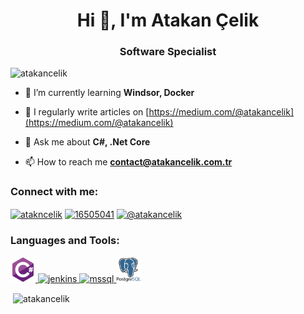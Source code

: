 <h1 align="center">Hi 👋, I'm Atakan Çelik</h1>
<h3 align="center">Software Specialist</h3>

<p align="left"> <img src="https://komarev.com/ghpvc/?username=atakancelik&label=Profile%20views&color=0e75b6&style=flat" alt="atakancelik" /> </p>

- 🌱 I’m currently learning **Windsor, Docker**

- 📝 I regularly write articles on [https://medium.com/@atakancelik](https://medium.com/@atakancelik)

- 💬 Ask me about **C#, .Net Core**

- 📫 How to reach me **contact@atakancelik.com.tr**

<h3 align="left">Connect with me:</h3>
<p align="left">
<a href="https://linkedin.com/in/atakncelik" target="blank"><img align="center" src="https://raw.githubusercontent.com/rahuldkjain/github-profile-readme-generator/master/src/images/icons/Social/linked-in-alt.svg" alt="atakncelik" height="30" width="40" /></a>
<a href="https://stackoverflow.com/users/16505041" target="blank"><img align="center" src="https://raw.githubusercontent.com/rahuldkjain/github-profile-readme-generator/master/src/images/icons/Social/stack-overflow.svg" alt="16505041" height="30" width="40" /></a>
<a href="https://medium.com/@atakancelik" target="blank"><img align="center" src="https://raw.githubusercontent.com/rahuldkjain/github-profile-readme-generator/master/src/images/icons/Social/medium.svg" alt="@atakancelik" height="30" width="40" /></a>
</p>

<h3 align="left">Languages and Tools:</h3>
<p align="left"> <a href="https://www.w3schools.com/cs/" target="_blank"> <img src="https://raw.githubusercontent.com/devicons/devicon/master/icons/csharp/csharp-original.svg" alt="csharp" width="40" height="40"/> </a> <a href="https://www.jenkins.io" target="_blank"> <img src="https://www.vectorlogo.zone/logos/jenkins/jenkins-icon.svg" alt="jenkins" width="40" height="40"/> </a> <a href="https://www.microsoft.com/en-us/sql-server" target="_blank"> <img src="https://www.svgrepo.com/show/303229/microsoft-sql-server-logo.svg" alt="mssql" width="40" height="40"/> </a> <a href="https://www.postgresql.org" target="_blank"> <img src="https://raw.githubusercontent.com/devicons/devicon/master/icons/postgresql/postgresql-original-wordmark.svg" alt="postgresql" width="40" height="40"/> </a> </p>

<p>&nbsp;<img align="center" src="https://github-readme-stats.vercel.app/api?username=atakancelik&show_icons=true&theme=dark&hide_border=true&locale=en&count_private=true" alt="atakancelik" /></p>
